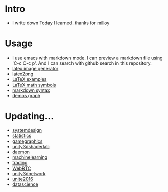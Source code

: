 # Intro

- I write down Today I learned. thanks for [milloy](https://github.com/milooy/TIL)

# Usage

- I use emacs with markdown mode. I can preview a markdown file using 'C-c C-c p'. And I can search with github search in this repository.
- [latex image generator](https://www.codecogs.com/latex/eqneditor.php)
- [latex2png](http://latex2png.com/)
- [LaTeX examples](https://ko.wikipedia.org/wiki/%EC%9C%84%ED%82%A4%EB%B0%B1%EA%B3%BC:TeX_%EB%AC%B8%EB%B2%95)
- [LaTeX math symbols](http://web.ift.uib.no/Teori/KURS/WRK/TeX/symALL.html)
- [markdown syntax](https://dooray.com/htmls/guides/markdown_ko_KR.html)
- [demos graph](https://www.desmos.com/)

# Updating...

- [systemdesign](systemdeisgn)
- [statistics](statistics)
- [gamegraphics](gamegraphics)
- [unity3dshaderlab](unity3dshaderlab)
- [daemon](daemon)
- [machinelearning](machinelearning/README.md)
- [trading](trading/)
- [WebRTC](webrtc/README.md)
- [unity3dnetwork](unity3dnetwork/README.md)
- [unite2016](unite2016/README.md)
- [datascience](datascience/README.md)


